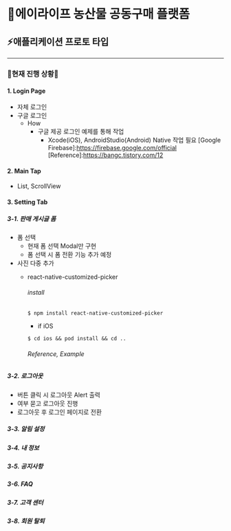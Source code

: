 # 🥦에이라이프 농산물 공동구매 플랫폼
## ⚡️애플리케이션 프로토 타입
--------------------------
### 🥑현재 진행 상황🥑

#### 1. Login Page
+ 자체 로그인
+ 구글 로그인
    + How
        + 구글 제공 로그인 예제를 통해 작업
            + Xcode(iOS), AndroidStudio(Android) Native 작업 필요 
             [Google Firebase]:https://firebase.google.com/official 
             [Reference]:https://bangc.tistory.com/12
#### 2. Main Tap
+ List, ScrollView

#### 3. Setting Tab

##### 3-1. 판매 게시글 폼
+ 폼 선택
    + 현재 폼 선택 Modal만 구현
    + 폼 선택 시 폼 전환 기능 추가 예정
+ 사진 다중 추가
    + react-native-customized-picker
        ###### install
        ```
        $ npm install react-native-customized-picker
        ```
        + if iOS

        ```
        $ cd ios && pod install && cd ..
        ```
        ###### Reference, Example
        [react-native-customized-picker]:https://github.com/liukefu2050/react-native-customized-image-picker
##### 3-2. 로그아웃 
+ 버튼 클릭 시 로그아웃 Alert 출력
+ 여부 묻고 로그아웃 진행
+ 로그아웃 후 로그인 페이지로 전환
##### 3-3. 알림 설정
##### 3-4. 내 정보
##### 3-5. 공지사항
##### 3-6. FAQ
##### 3-7. 고객 센터
##### 3-8. 회원 탈퇴


